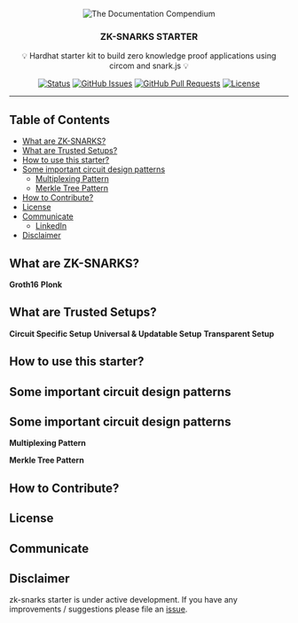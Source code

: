 <p align="center">
 <img src="https://i.imgur.com/rSyq3MW.png" alt="The Documentation Compendium"></a>
</p>

<h3 align="center">ZK-SNARKS STARTER</h3>
<p align = "center">💡 Hardhat starter kit to build zero knowledge proof applications using circom and snark.js 💡</p>

<div align="center">

[![Status](https://img.shields.io/badge/status-active-success.svg)]()
[![GitHub Issues](https://img.shields.io/github/issues/kylelobo/The-Documentation-Compendium.svg)](https://github.com/infinitywarp/optionbound/issues)
[![GitHub Pull Requests](https://img.shields.io/github/issues-pr/kylelobo/The-Documentation-Compendium.svg)](https://github.com/infinitywarp/optionbound/pulls)
[![License](https://img.shields.io/badge/license-CC0-blue.svg)](https://www.gnu.org/licenses/gpl-3.0.en.html)

<!--   <a href="https://www.producthunt.com/posts/the-documentation-compendium?utm_source=badge-top-post-badge&utm_medium=badge&utm_souce=badge-the-documentation-compendium" target="_blank"><img src="https://api.producthunt.com/widgets/embed-image/v1/top-post-badge.svg?post_id=157965&theme=dark&period=daily" alt="The Documentation Compendium - Beautiful README templates that people want to read. | Product Hunt Embed" style="width: 250px; height: 54px;" width="250px" height="54px" /></a> -->

</div>

---

## Table of Contents

- [What are ZK-SNARKS?](#introduction_zksnarks)
- [What are Trusted Setups?](#trusted_setups)
- [How to use this starter?](#how_to_use)
- [Some important circuit design patterns](#design_patterns)
  - [Multiplexing Pattern](#multiplexing)
  - [Merkle Tree Pattern](#merkle_tree)
- [How to Contribute?](#contribute)
- [License](#license)
- [Communicate](#communicate)
  - [LinkedIn](https://www.linkedin.com/in/anantwar/)
- [Disclaimer](#disclaimer)

## What are ZK-SNARKS? <a name = "introduction_zksnarks"></a>

**Groth16**
**Plonk**

## What are Trusted Setups? <a name = "trusted_setups"></a>

**Circuit Specific Setup**
**Universal & Updatable Setup**
**Transparent Setup**

## How to use this starter? <a name = "how_to_use"></a>

## Some important circuit design patterns <a name = "design_patterns"></a>


## Some important circuit design patterns <a name = "design_patterns"></a>

**Multiplexing Pattern**

**Merkle Tree Pattern**

## How to Contribute? <a name = "contribute"></a>

## License <a name = "license"></a>

## Communicate <a name = "communicate"></a>

## Disclaimer <a name = "disclaimer"></a>

zk-snarks starter is under active development. If you have any improvements / suggestions please file an [issue](https://github.com/infinitywarg/zksnark-starter/issues/new).
